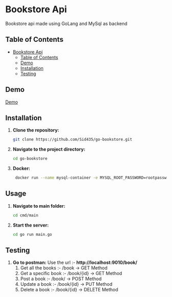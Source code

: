 # Bookstore Api

Bookstore api made using GoLang and MySql as backend

## Table of Contents

- [Bookstore Api](#bookstore-api)
  - [Table of Contents](#table-of-contents)
  - [Demo](#demo)
  - [Installation](#installation)
  - [Testing](#testing)

## Demo
[Demo](https://github.com/Sid435/go-bookstore.git)


## Installation

1. **Clone the repository:**
   ```bash
   git clone https://github.com/Sid435/go-bookstore.git
   ```
2. **Navigate to the project directory:**
   ```bash
   cd go-bookstore
   ```
3. **Docker:**
   ```bash
    docker run --name mysql-container -e MYSQL_ROOT_PASSWORD=rootpassword -e MYSQL_DATABASE=simplerest -e MYSQL_USER=siddharth -e MYSQL_PASSWORD=siddharth -p 3306:3306 -d mysql:latest
    ```

## Usage
1.  **Navigate to main folder:**
    ```bash
    cd cmd/main
    ```
3. **Start the server:**
   ```bash
   cd go run main.go
   ```

## Testing

1. **Go to postman:**
    Use the url :- <b>http://localhost:9010/book/</b>
    1. Get all the books :- /book -> GET Method
    2. Get a specific book :- /book/{id} -> GET Method
    3. Post a book :- /book/ -> POST Method
    4. Update a book :- /book/{id} -> PUT Method
    5. Delete a book :- /book/{id} -> DELETE Method
